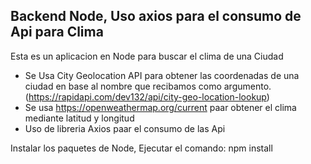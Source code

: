 
## Backend Node, Uso axios para el consumo de Api para Clima

Esta es un aplicacion en Node para buscar el clima de una Ciudad
* Se Usa City Geolocation API para obtener las coordenadas de una ciudad en base al nombre que recibamos como argumento. (https://rapidapi.com/dev132/api/city-geo-location-lookup)
* Se usa https://openweathermap.org/current  paar obtener el clima mediante latitud y longitud
* Uso de libreria Axios paar el consumo de las Api


Instalar los paquetes de Node, Ejecutar el comando:
npm install


